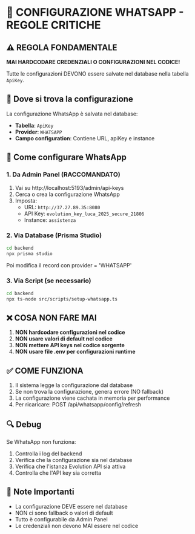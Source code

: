 # 🔴 CONFIGURAZIONE WHATSAPP - REGOLE CRITICHE

## ⚠️ REGOLA FONDAMENTALE
**MAI HARDCODARE CREDENZIALI O CONFIGURAZIONI NEL CODICE!**

Tutte le configurazioni DEVONO essere salvate nel database nella tabella `ApiKey`.

## 📍 Dove si trova la configurazione

La configurazione WhatsApp è salvata nel database:
- **Tabella**: `ApiKey`
- **Provider**: `WHATSAPP`
- **Campo configuration**: Contiene URL, apiKey e instance

## 🔧 Come configurare WhatsApp

### 1. Da Admin Panel (RACCOMANDATO)
1. Vai su http://localhost:5193/admin/api-keys
2. Cerca o crea la configurazione WhatsApp
3. Imposta:
   - URL: `http://37.27.89.35:8080`
   - API Key: `evolution_key_luca_2025_secure_21806`
   - Instance: `assistenza`

### 2. Via Database (Prisma Studio)
```bash
cd backend
npx prisma studio
```
Poi modifica il record con provider = 'WHATSAPP'

### 3. Via Script (se necessario)
```bash
cd backend
npx ts-node src/scripts/setup-whatsapp.ts
```

## ❌ COSA NON FARE MAI

1. **NON hardcodare configurazioni nel codice**
2. **NON usare valori di default nel codice**
3. **NON mettere API keys nel codice sorgente**
4. **NON usare file .env per configurazioni runtime**

## ✅ COME FUNZIONA

1. Il sistema legge la configurazione dal database
2. Se non trova la configurazione, genera errore (NO fallback)
3. La configurazione viene cachata in memoria per performance
4. Per ricaricare: POST /api/whatsapp/config/refresh

## 🔍 Debug

Se WhatsApp non funziona:
1. Controlla i log del backend
2. Verifica che la configurazione sia nel database
3. Verifica che l'istanza Evolution API sia attiva
4. Controlla che l'API key sia corretta

## 📝 Note Importanti

- La configurazione DEVE essere nel database
- NON ci sono fallback o valori di default
- Tutto è configurabile da Admin Panel
- Le credenziali non devono MAI essere nel codice
